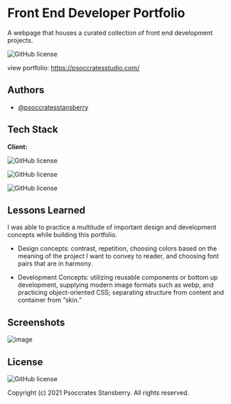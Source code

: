 
# Front End Developer Portfolio

A webpage that houses a curated collection of front end development projects.

![GitHub license](https://img.shields.io/badge/version-1.00-orange)

view portfolio: https://psoccratesstudio.com/



## Authors

- [@psoccratesstansberry](https://github.com/Psoccrates)


## Tech Stack

**Client:** 

![GitHub license](https://img.shields.io/badge/HTML5-darkblue?style=for-the-badge&logo=html5&logoColor=white) 

![GitHub license](https://img.shields.io/badge/CSS3-darkblue?style=for-the-badge&logo=css3&logoColor=white) 

![GitHub license](https://img.shields.io/badge/JavaScript-darkblue?style=for-the-badge&logo=javascript&logoColor=white) 
## Lessons Learned

I was able to practice a multitude of important design and development concepts while building this portfolio.

- Design concepts: contrast, repetition, choosing colors based on the meaning of the project I want to convey to reader, and choosing font pairs that are in harmony. 

- Development Concepts: utilizing reusable components or bottom up development, supplying modern image formats such as webp, and practicing object-oriented CSS; separating structure from content and container from “skin.”


## Screenshots

![image](https://user-images.githubusercontent.com/90261947/144884751-cdbe9990-01ed-4ea1-9510-b4e7ec7a8cab.png)

## License


![GitHub license](https://img.shields.io/badge/license-MIT-orange)

Copyright (c) 2021 Psoccrates Stansberry. All rights reserved. 
